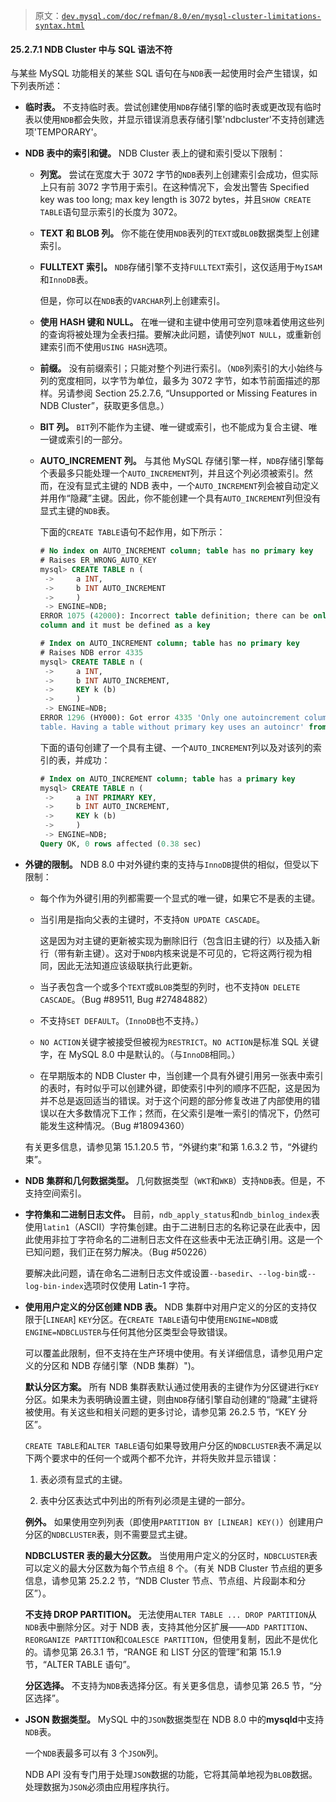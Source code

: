 > 原文：[`dev.mysql.com/doc/refman/8.0/en/mysql-cluster-limitations-syntax.html`](https://dev.mysql.com/doc/refman/8.0/en/mysql-cluster-limitations-syntax.html)

#### 25.2.7.1 NDB Cluster 中与 SQL 语法不符

与某些 MySQL 功能相关的某些 SQL 语句在与`NDB`表一起使用时会产生错误，如下列表所述：

+   **临时表。** 不支持临时表。尝试创建使用`NDB`存储引擎的临时表或更改现有临时表以使用`NDB`都会失败，并显示错误消息表存储引擎'ndbcluster'不支持创建选项'TEMPORARY'。

+   **NDB 表中的索引和键。** NDB Cluster 表上的键和索引受以下限制：

    +   **列宽。** 尝试在宽度大于 3072 字节的`NDB`表列上创建索引会成功，但实际上只有前 3072 字节用于索引。在这种情况下，会发出警告 Specified key was too long; max key length is 3072 bytes，并且`SHOW CREATE TABLE`语句显示索引的长度为 3072。

    +   **TEXT 和 BLOB 列。** 你不能在使用`NDB`表列的`TEXT`或`BLOB`数据类型上创建索引。

    +   **FULLTEXT 索引。** `NDB`存储引擎不支持`FULLTEXT`索引，这仅适用于`MyISAM`和`InnoDB`表。

        但是，你可以在`NDB`表的`VARCHAR`列上创建索引。

    +   **使用 HASH 键和 NULL。** 在唯一键和主键中使用可空列意味着使用这些列的查询将被处理为全表扫描。要解决此问题，请使列`NOT NULL`，或重新创建索引而不使用`USING HASH`选项。

    +   **前缀。** 没有前缀索引；只能对整个列进行索引。（`NDB`列索引的大小始终与列的宽度相同，以字节为单位，最多为 3072 字节，如本节前面描述的那样。另请参阅 Section 25.2.7.6, “Unsupported or Missing Features in NDB Cluster”，获取更多信息。）

    +   **BIT 列。** `BIT`列不能作为主键、唯一键或索引，也不能成为复合主键、唯一键或索引的一部分。

    +   **AUTO_INCREMENT 列。** 与其他 MySQL 存储引擎一样，`NDB`存储引擎每个表最多只能处理一个`AUTO_INCREMENT`列，并且这个列必须被索引。然而，在没有显式主键的 NDB 表中，一个`AUTO_INCREMENT`列会被自动定义并用作“隐藏”主键。因此，你不能创建一个具有`AUTO_INCREMENT`列但没有显式主键的`NDB`表。

        下面的`CREATE TABLE`语句不起作用，如下所示：

        ```sql
        # No index on AUTO_INCREMENT column; table has no primary key
        # Raises ER_WRONG_AUTO_KEY
        mysql> CREATE TABLE n (
         ->     a INT,
         ->     b INT AUTO_INCREMENT
         ->     )
         -> ENGINE=NDB;
        ERROR 1075 (42000): Incorrect table definition; there can be only one auto
        column and it must be defined as a key 

        # Index on AUTO_INCREMENT column; table has no primary key
        # Raises NDB error 4335
        mysql> CREATE TABLE n (
         ->     a INT,
         ->     b INT AUTO_INCREMENT,
         ->     KEY k (b)
         ->     )
         -> ENGINE=NDB;
        ERROR 1296 (HY000): Got error 4335 'Only one autoincrement column allowed per
        table. Having a table without primary key uses an autoincr' from NDBCLUSTER
        ```

        下面的语句创建了一个具有主键、一个`AUTO_INCREMENT`列以及对该列的索引的表，并成功：

        ```sql
        # Index on AUTO_INCREMENT column; table has a primary key
        mysql> CREATE TABLE n (
         ->     a INT PRIMARY KEY,
         ->     b INT AUTO_INCREMENT,
         ->     KEY k (b)
         ->     )
         -> ENGINE=NDB;
        Query OK, 0 rows affected (0.38 sec)
        ```

+   **外键的限制。** NDB 8.0 中对外键约束的支持与`InnoDB`提供的相似，但受以下限制：

    +   每个作为外键引用的列都需要一个显式的唯一键，如果它不是表的主键。

    +   当引用是指向父表的主键时，不支持`ON UPDATE CASCADE`。

        这是因为对主键的更新被实现为删除旧行（包含旧主键的行）以及插入新行（带有新主键）。这对于`NDB`内核来说是不可见的，它将这两行视为相同，因此无法知道应该级联执行此更新。

    +   当子表包含一个或多个`TEXT`或`BLOB`类型的列时，也不支持`ON DELETE CASCADE`。（Bug #89511, Bug #27484882）

    +   不支持`SET DEFAULT`。（`InnoDB`也不支持。）

    +   `NO ACTION`关键字被接受但被视为`RESTRICT`。`NO ACTION`是标准 SQL 关键字，在 MySQL 8.0 中是默认的。（与`InnoDB`相同。）

    +   在早期版本的 NDB Cluster 中，当创建一个具有外键引用另一张表中索引的表时，有时似乎可以创建外键，即使索引中列的顺序不匹配，这是因为并不总是返回适当的错误。对于这个问题的部分修复改进了内部使用的错误以在大多数情况下工作；然而，在父索引是唯一索引的情况下，仍然可能发生这种情况。（Bug #18094360）

    有关更多信息，请参见第 15.1.20.5 节，“外键约束”和第 1.6.3.2 节，“外键约束”。

+   **NDB 集群和几何数据类型。** 几何数据类型（`WKT`和`WKB`）支持`NDB`表。但是，不支持空间索引。

+   **字符集和二进制日志文件。** 目前，`ndb_apply_status`和`ndb_binlog_index`表使用`latin1`（ASCII）字符集创建。由于二进制日志的名称记录在此表中，因此使用非拉丁字符命名的二进制日志文件在这些表中无法正确引用。这是一个已知问题，我们正在努力解决。（Bug #50226）

    要解决此问题，请在命名二进制日志文件或设置`--basedir`、`--log-bin`或`--log-bin-index`选项时仅使用 Latin-1 字符。

+   **使用用户定义的分区创建 NDB 表。** NDB 集群中对用户定义的分区的支持仅限于[`LINEAR`] `KEY`分区。在`CREATE TABLE`语句中使用`ENGINE=NDB`或`ENGINE=NDBCLUSTER`与任何其他分区类型会导致错误。

    可以覆盖此限制，但不支持在生产环境中使用。有关详细信息，请参见用户定义的分区和 NDB 存储引擎（NDB 集群）")。

    **默认分区方案。** 所有 NDB 集群表默认通过使用表的主键作为分区键进行`KEY`分区。如果未为表明确设置主键，则由`NDB`存储引擎自动创建的“隐藏”主键将被使用。有关这些和相关问题的更多讨论，请参见第 26.2.5 节，“KEY 分区”。

    `CREATE TABLE`和`ALTER TABLE`语句如果导致用户分区的`NDBCLUSTER`表不满足以下两个要求中的任何一个或两个都不允许，并将失败并显示错误：

    1.  表必须有显式的主键。

    1.  表中分区表达式中列出的所有列必须是主键的一部分。

    **例外。** 如果使用空列列表（即使用`PARTITION BY [LINEAR] KEY()`）创建用户分区的`NDBCLUSTER`表，则不需要显式主键。

    **NDBCLUSTER 表的最大分区数。** 当使用用户定义的分区时，`NDBCLUSTER`表可以定义的最大分区数为每个节点组 8 个。（有关 NDB Cluster 节点组的更多信息，请参见第 25.2.2 节，“NDB Cluster 节点、节点组、片段副本和分区”）。

    **不支持 DROP PARTITION。** 无法使用`ALTER TABLE ... DROP PARTITION`从`NDB`表中删除分区。对于 NDB 表，支持其他分区扩展——`ADD PARTITION`、`REORGANIZE PARTITION`和`COALESCE PARTITION`，但使用复制，因此不是优化的。请参见第 26.3.1 节，“RANGE 和 LIST 分区的管理”和第 15.1.9 节，“ALTER TABLE 语句”。

    **分区选择。** 不支持为`NDB`表选择分区。有关更多信息，请参见第 26.5 节，“分区选择”。

+   **JSON 数据类型。** MySQL 中的`JSON`数据类型在 NDB 8.0 中的**mysqld**中支持`NDB`表。

    一个`NDB`表最多可以有 3 个`JSON`列。

    NDB API 没有专门用于处理`JSON`数据的功能，它将其简单地视为`BLOB`数据。处理数据为`JSON`必须由应用程序执行。
